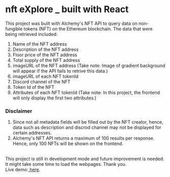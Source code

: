 # nft eXplore _ built with React

This project was built with Alchemy's NFT API to query data on non-fungible tokens (NFT) on the Ethereum blockchain.
The data that were being retrieved included:
1. Name of the NFT address 
2. Description of the NFT address
3. Floor price of the NFT address
4. Total supply of the NFT address
5. imageURL of the NFT address (Take note:  Image of gradient background will appear if the API fails to retrive this data.)
6. imageURL of each NFT tokenId 
7. Discord channel of the NFT
8. Token Id of the NFT
9. Attributes of each NFT tokenId (Take note: In this project, the frontend will only display the first two attributes.)

### **Disclaimer**
1. Since not all metadata fields will be filled out by the NFT creator, hence, data such as description and discrod channel may not be displayed for certain addresses. 
2. Alchemy's NFT API returns a maximum of 100 results per response. Hence, only 100 NFTs will be shown on the frontend.
<br/>
This project is still in development mode and future improvement is needed. It might take some time to load the webpages.
Thank you.
<br/>
Live demo:<a href="https://nft-explore.vercel.app/" target="_blank"> here</a>.


